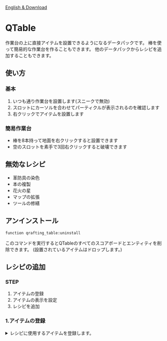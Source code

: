 [English & Download](https://modrinth.com/datapack/qtable)
# QTable
作業台の上に直接アイテムを設置できるようになるデータパックです。
棒を使って簡易的な作業台を作ることもできます。
他のデータパックからレシピを追加することもできます。

## 使い方
### 基本
1. いつも通り作業台を設置します(スニークで無効)
2. スロットにカーソルを合わせてパーティクルが表示されるのを確認します
3. 右クリックでアイテムを設置します

### 簡易作業台
* 棒を8本持って地面を右クリックすると設置できます
* 空のスロットを素手で3回右クリックすると破壊できます

## 無効なレシピ
+ 革防具の染色
+ 本の複製
+ 花火の星
+ マップの拡張
+ ツールの修繕

## アンインストール
```mcfunction
function qrafting_table:uninstall
```
このコマンドを実行するとQTableのすべてのスコアボードとエンティティを削除できます。
(設置されているアイテムはドロップします。)

## レシピの追加
### STEP
1. アイテムの登録
2. アイテムの表示を設定
3. レシピを追加

### 1.アイテムの登録

<details>
<summary>レシピに使用するアイテムを登録します。</summary>

* 任意の`.mcfunction`に以下のコマンドを入力します。
```mcfunction
execute if data entity @s {HandItems:[{id:ID,tag:{NBT}}]} run tag @e[tag=QT_Target,distance=..0.001,limit=1] add 名前
```
`ID`アイテムID  
`NBT`カスタムアイテムを識別するためのデータタグ  
`名前`任意の名前

バニラのアイテムは`QT_stone`のように登録されています。  
カスタムアイテムをバニラのレシピに使用したくないときは`remove 名前`でタグを削除してください。
<br>
<br>
* `.mcfunction`をQTableのtagsに追加します。  
`YourDataPack\data\qrafting_table\tags\functions\items.json`

```json
{
    "values": [
        functionの場所
    ]
}
```

<details>
<summary>アイテムをグルーピングすることもできます。</summary>

* 任意の`.mcfunction`に以下のコマンドを入力します。

```mcfunction
tag @s[tag=名前] add グループ名
```

`名前`登録したアイテム名  
`グループ名`任意のグループ名  

<details>
<summary>デフォルトで以下のグループがあります。</summary>

`QT_+acacia_logs`
`QT_+anvil`
`QT_+arrows`
`QT_+banners`
`QT_+beds`
`QT_+birch_logs`
`QT_+boats`
`QT_+buttons`
`QT_+carpets`
`QT_+carved_pumpkins`
`QT_+coals`
`QT_+crimson_stems`
`QT_+dark_oak_logs`
`QT_+doors`
`QT_+dyes`
`QT_fences`
`QT_+fishes`
`QT_+flowers`
`QT_+jungle_logs`
`QT_+leaves`
`QT_+lectern_books`
`QT_+logs`
`QT_+mangrove_logs`
`QT_+mushrooms`
`QT_+music_discs`
`QT_+oak_logs`
`QT_+planks`
`QT_+rails`
`QT_+sand`
`QT_+saplings`
`QT_+slabs`
`QT_+small_flowers`
`QT_+soul_fire_base_blocks`
`QT_+spruce_logs`
`QT_+stairs`
`QT_+stone_bricks`
`QT_+stone_tool_materials`
`QT_+tall_flowers`
`QT_+trapdoors`
`QT_+tulips`
`QT_+walls`
`QT_+warped_stems`
`QT_+wooden_buttons`
`QT_+wooden_doors`
`QT_+wooden_fences`
`QT_+wooden_pressure_plates`
`QT_+wooden_slabs`
`QT_+wooden_stairs`
`QT_+wooden_trapdoors`
`QT_+wool`

</details>

* `.mcfunction`を`YourDataPack\data\qrafting_table\tags\functions\item_tags.json`に追加します。

</details>
</details>
